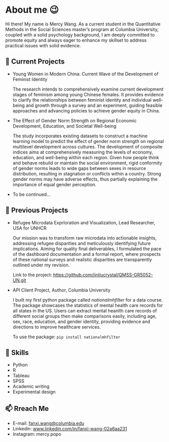 # About me 😉
Hi there! My name is Mercy Wang. As a current student in the Quantitative Methods in the Social Sciences master’s program at Columbia University, coupled with a solid psychology background, I am deeply committed to promote equity and always eager to enhance my skillset to address practical issues with solid evidence. 

## 🌱 Current Projects
- Young Women in Modern China: Current Wave of the Development of Feminist Identity

  The research intends to comprehensively examine current development stages of feminism among young Chinese females. It provides evidence to clarify the relationships between feminist identity and individual well-being and growth through a survey and an experiment, guiding feasible approaches and advancing policies to achieve gender equity in China.
  
- The Effect of Gender Norm Strength on Regional Economic Development, Education, and Societal Well-being

  The study incorporates existing datasets to construct a machine learning model to predict the effect of gender norm strength on regional multilevel development across cultures. The development of composite indices aims at comprehensively measuring the levels of economy, education, and well-being within each region. Given how people think and behave rebuild or maintain the social environment, rigid conformity of gender norms leads to wide gaps between sexes in resource distribution, resulting in stagnation or conflicts within a country. Strong gender norms may have adverse effects, thus partially explaining the importance of equal gender perception.
  
- To be continued...

## 🔭 Previous Projects
- Refugee Microdata Exprloration and Visualization, Lead Researcher, USA for UNHCR

  Our mission was to transform raw microdata into actionable insights, addressing refugee disparities and meticulously identifying future implications. Aiming for quality final deliverables, I formulated the pace of the dashboard documentation and a formal report, where prospects of these national surveys and realistic disparities are transparently outlined under my revision.

  Link to the project: https://github.com/jinliucrystal/QMSS-GR5052-UN.git
  
- API Client Project, Author, Columbia University

  I built my first python package called *nationalmhfilter* for a data course. The package showcases the statistics of mental health care records for all states in the US. Users can extract mental heanlth care records of different social groups then make comparisons easily, including age, sex, race, education, and gender identity, providing evidence and directions to improve healthcare services.

  To use the package: ``` pip install nationalmhfilter ```

## 💪 Skills
- Python
- R
- Tableau
- SPSS
- Academic writing
- Experimental design

## 📫 Rreach Me
- E-mail: fanxi.wang@columbia.edu
- Linkedin: www.linkedin.com/in/fanxi-wang-02a6aa231
- Instagram: mercy.popo
